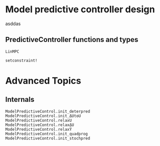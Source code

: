 # Model predictive controller design

asddas

## PredictiveController functions and types

```@docs
LinMPC
```

```@docs
setconstraint!
```

# Advanced Topics

## Internals

```@docs
ModelPredictiveControl.init_deterpred
ModelPredictiveControl.init_ΔUtoU
ModelPredictiveControl.relaxU
ModelPredictiveControl.relaxΔU
ModelPredictiveControl.relaxŶ
ModelPredictiveControl.init_quadprog
ModelPredictiveControl.init_stochpred
```
